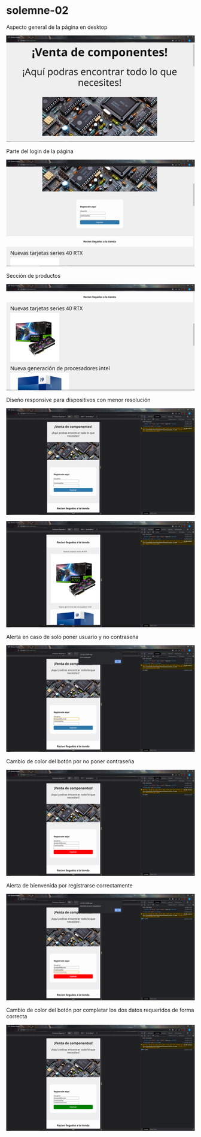 # solemne-02

Aspecto general de la página en desktop

![Captura 01](./01.png)

Parte del login de la página

![Captura 02](./2.png)

Sección de productos

![Captura 03](./3.png)

Diseño responsive para dispositivos con menor resolución

![Captura 04](./4.png)

![Captura 05](./5.png)

Alerta en caso de solo poner usuario y no contraseña

![Captura 06](./6.png)

Cambio de color del botón por no poner contraseña

![Captura 07](./7.png)

Alerta de bienvenida por registrarse correctamente

![Captura 08](./8.png)

Cambio de color del botón por completar los dos datos requeridos de forma correcta

![Captura 09](./9.png)
